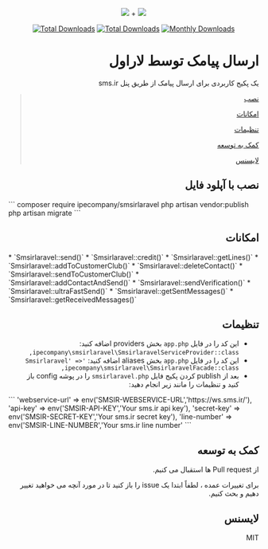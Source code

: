 <p align="center">
<img src="https://user-images.githubusercontent.com/3329008/111814382-a31bc700-88ef-11eb-94e2-41dd10c0d2b1.png" /> + 
<img src="https://user-images.githubusercontent.com/3329008/114069542-586ce980-98b4-11eb-8e18-c625cb8812d1.png" />
</p>
<p align="center">
  <a href="https://packagist.org/packages/pejmankheyri/smsir-smsirlaravel"><img src="https://poser.pugx.org/pejmankheyri/smsir-smsirlaravel/v/stable" alt="Total Downloads"></a>
<a href="https://packagist.org/packages/pejmankheyri/smsir-smsirlaravel"><img src="https://img.shields.io/packagist/dt/pejmankheyri/smsir-smsirlaravel" alt="Total Downloads"></a>
  <a href="https://packagist.org/packages/pejmankheyri/smsir-smsirlaravel"><img src="https://poser.pugx.org/pejmankheyri/smsir-smsirlaravel/d/monthly" alt="Monthly Downloads"></a>

</p>
<div dir="rtl">

# ارسال پیامک توسط لاراول

یک پکیج کاربردی برای ارسال پیامک از طریق پنل sms.ir


> [نصب](https://github.com/pejmankheyri/SMSIR-SmsirLaravel#%D9%86%D8%B5%D8%A8)
> 
> [امکانات](https://github.com/pejmankheyri/SMSIR-SmsirLaravel#%D8%A7%D9%85%DA%A9%D8%A7%D9%86%D8%A7%D8%AA)
> 
> [تنظیمات](https://github.com/pejmankheyri/SMSIR-SmsirLaravel#%D8%AA%D9%86%D8%B8%DB%8C%D9%85%D8%A7%D8%AA)
> 
> [کمک به توسعه](https://github.com/pejmankheyri/SMSIR-SmsirLaravel#%DA%A9%D9%85%DA%A9-%D8%A8%D9%87-%D8%AA%D9%88%D8%B3%D8%B9%D9%87)
> 
> [لایسنس](https://github.com/pejmankheyri/SMSIR-SmsirLaravel#%D9%84%D8%A7%DB%8C%D8%B3%D9%86%D8%B3)

## نصب با آپلود فایل

</div>
```
composer require ipecompany/smsirlaravel
php artisan vendor:publish
php artisan migrate
```
<div dir="rtl">

## امکانات

</div>
* `Smsirlaravel::send()`
* `Smsirlaravel::credit()`
* `Smsirlaravel::getLines()`
* `Smsirlaravel::addToCustomerClub()`
* `Smsirlaravel::deleteContact()`
* `Smsirlaravel::sendToCustomerClub()`
* `Smsirlaravel::addContactAndSend()`
* `Smsirlaravel::sendVerification()`
* `Smsirlaravel::ultraFastSend()`
* `Smsirlaravel::getSentMessages()`
* `Smsirlaravel::getReceivedMessages()`
<div dir="rtl">

## تنظیمات

* این کد را در فایل `app.php` بخش providers اضافه کنید: `ipecompany\smsirlaravel\SmsirlaravelServiceProvider::class,`
* این کد را در فایل `app.php` بخش aliases اضافه کنید: `'Smsirlaravel' => ipecompany\smsirlaravel\SmsirlaravelFacade::class,`
* بعد از publish کردن پکیج فایل `smsirlaravel.php` را در پوشه config باز کنید و تنظیمات را مانند زیر انجام دهید:
</div>
```
'webservice-url' => env('SMSIR-WEBSERVICE-URL','https://ws.sms.ir/'),
'api-key' => env('SMSIR-API-KEY','Your sms.ir api key'),
'secret-key' => env('SMSIR-SECRET-KEY','Your sms.ir secret key'),
'line-number' => env('SMSIR-LINE-NUMBER','Your sms.ir line number'
```
<div dir="rtl">

## کمک به توسعه

از Pull request ها استقبال می کنیم.

برای تغییرات عمده ، لطفاً ابتدا یک issue را باز کنید تا در مورد آنچه می خواهید تغییر دهیم و بحث کنیم.

## لایسنس

MIT

</div>